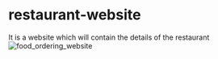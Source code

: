 # restaurant-website
It is a website which will contain the details of the restaurant
![food_ordering_website](https://github.com/whiteskullll/restaurant-website/assets/98631615/a399d2ae-2160-480b-a350-3cc4197c251f)
